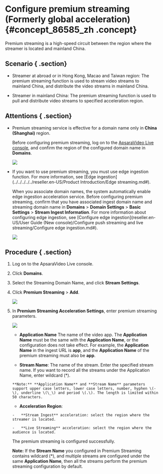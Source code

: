 # Configure premium streaming \(Formerly global acceleration\) {#concept_86585_zh .concept}

Premium streaming is a high-speed circuit between the region where the streamer is located and mainland China.

## Scenario { .section}

-   Streamer at abroad or in Hong Kong, Macao and Taiwan region: The premium streaming function is used to stream video streams to mainland China, and distribute the video streams in mainland China.

-   Streamer in mainland China: The premium streaming function is used to pull and distribute video streams to specified acceleration region.


## Attentions { .section}

-   Premium streaming service is effective for a domain name only in **China \(Shanghai\)** region.

    Before configuring premium streaming, log on to the [ApsaraVideo Live console](https://partners-intl.aliyun.com/login-required#/live), and confirm the region of the configured domain name in **Domains**.

    ![](http://static-aliyun-doc.oss-cn-hangzhou.aliyuncs.com/assets/img/20697/154770579337027_en-US.png)

-   If you want to use premium streaming, you must use edge ingestion function. For more information, see [Edge ingestion](../../../../../reseller.en-US/Product Introduction/Edge streaming.md#).

    When you associate domain names, the system automatically enable edge ingestion acceleration service. Before configuring premium streaming, confirm that you have associated ingest domain name and streaming domain name in **Domains** \> **Domain Settings** \> **Basic Settings** \> **Stream Ingest Information**. For more information about configuring edge ingestion, see [Configure edge ingestion](reseller.en-US/User Guide (New console)/Configure push streaming and live streaming/Configure edge ingestion.md#).

    ![](http://static-aliyun-doc.oss-cn-hangzhou.aliyuncs.com/assets/img/20697/154770579321682_en-US.png)


## Procedure { .section}

1.  Log on to the ApsaraVideo Live console.
2.  Click **Domains**.
3.  Select the Streaming Domain Name, and click **Stream Settings**.
4.  Click **Premium Streaming** \> **Add**.

    ![](http://static-aliyun-doc.oss-cn-hangzhou.aliyuncs.com/assets/img/20697/154770579321684_en-US.png)

5.  In **Premium Streaming Acceleration Settings**, enter premium streaming parameters.

    ![](http://static-aliyun-doc.oss-cn-hangzhou.aliyuncs.com/assets/img/20697/154770579321685_en-US.png)

    -    **Application Name** The name of the video app. The **Application Name** must be the same with the **Application Name**, or the configuration does not take effect. For example, the **Application Name** in the ingest URL is **app**, and the **Application Name** of the premium streaming must also be **app**.

    -    **Stream Name**: The name of the stream. Enter the specified stream name. If you want to record all the streams under the Application Name, enter wildcard \(\*\).

        **Note:** **Application Name** and **Stream Name** parameters support upper case letters, lower case letters, number, hyphen \(-\), underline \(\_\) and period \(.\). The length is limited within 50 characters.

    -    **Acceleration Region**:

        -   **Stream Ingest** acceleration: select the region where the streamer is located.

        -   **Live Streaming** acceleration: select the region where the audience is located.

    The premium streaming is configured successfully.

    **Note:** If the **Stream Name** you configured in Premium Streaming contains wildcard \(\*\), and multiple streams are configured under the same **Application Name**, then all the streams perform the premium streaming configuration by default.


